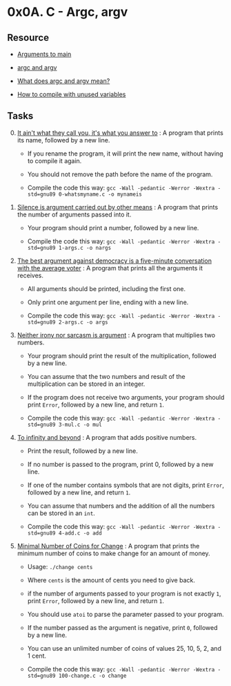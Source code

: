 # 0x0A. C - Argc, argv



## Resource



- [Arguments to main](https://publications.gbdirect.co.uk//c_book/chapter10/arguments_to_main.html)

- [argc and argv](http://crasseux.com/books/ctutorial/argc-and-argv.html)

- [What does argc and argv mean?](https://www.youtube.com/watch?v=aP1ijjeZc24)

- [How to compile with unused variables](https://www.google.com/webhp?q=unused+variable+C)



## Tasks



0. [It ain't what they call you, it's what you answer to](./0-whatsmyname.c) : A program that prints its name, followed by a new line.

   - If you rename the program, it will print the new name, without having to compile it again.
   
   - You should not remove the path before the name of the program.
   
   - Compile the code this way: `gcc -Wall -pedantic -Werror -Wextra -std=gnu89 0-whatsmyname.c -o mynameis`
   
1. [Silence is argument carried out by other means](./1-args.c) : A program that prints the number of arguments passed into it.

   - Your program should print a number, followed by a new line.
   
   - Compile the code this way: `gcc -Wall -pedantic -Werror -Wextra -std=gnu89 1-args.c -o nargs`
   
2. [The best argument against democracy is a five-minute conversation with the average voter](./2-args.c) : A program that prints all the arguments it receives.

   - All arguments should be printed, including the first one.
   
   - Only print one argument per line, ending with a new line.
   
   - Compile the code this way: `gcc -Wall -pedantic -Werror -Wextra -std=gnu89 2-args.c -o args`
   
3. [Neither irony nor sarcasm is argument](./3-mul.c) : A program that multiplies two numbers.

   - Your program should print the result of the multiplication, followed by a new line.
   
   - You can assume that the two numbers and result of the multiplication can be stored in an integer.
   
   - If the program does not receive two arguments, your program should print `Error`, followed by a new line, and return `1`.
   
   - Compile the code this way: `gcc -Wall -pedantic -Werror -Wextra -std=gnu89 3-mul.c -o mul`
   
4. [To infinity and beyond](./4-add.c) : A program that adds positive numbers.

   - Print the result, followed by a new line.
   
   - If no number is passed to the program, print 0, followed by a new line.
   
   - If one of the number contains symbols that are not digits, print `Error`, followed by a new line, and return `1`.
   
   - You can assume that numbers and the addition of all the numbers can be stored in an `int`.
   
   - Compile the code this way: `gcc -Wall -pedantic -Werror -Wextra -std=gnu89 4-add.c -o add`
   
5. [Minimal Number of Coins for Change](./100-change.c) : A program that prints the minimum number of coins to make change for an amount of money.

   - Usage: `./change cents`
   
   - Where `cents` is the amount of cents you need to give back.
   
   - if the number of arguments passed to your program is not exactly `1`, print `Error`, followed by a new line, and return `1`.
   
   - You should use `atoi` to parse the parameter passed to your program.
   
   - If the number passed as the argument is negative, print `0`, followed by a new line.
   
   - You can use an unlimited number of coins of values 25, 10, 5, 2, and 1 cent.
   
   - Compile the code this way: `gcc -Wall -pedantic -Werror -Wextra -std=gnu89 100-change.c -o change`